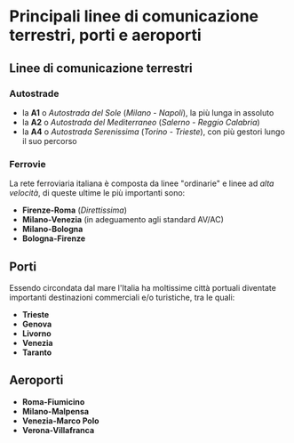 # Principali linee di comunicazione terrestri, porti e aeroporti

## Linee di comunicazione terrestri

### Autostrade

- la **A1** o *Autostrada del Sole* (*Milano - Napoli*), la più lunga in assoluto
- la **A2** o *Autostrada del Mediterraneo* (*Salerno - Reggio Calabria*)
- la **A4** o *Autostrada Serenissima* (*Torino - Trieste*), con più gestori
  lungo il suo percorso

### Ferrovie

La rete ferroviaria italiana è composta da linee "ordinarie" e linee ad *alta
velocità*, di queste ultime le più importanti sono:
- **Firenze-Roma** (*Direttissima*)
- **Milano-Venezia** (in adeguamento agli standard AV/AC)
- **Milano-Bologna**
- **Bologna-Firenze**

## Porti

Essendo circondata dal mare l'Italia ha moltissime città portuali diventate
importanti destinazioni commerciali e/o turistiche, tra le quali:
- **Trieste**
- **Genova**
- **Livorno**
- **Venezia**
- **Taranto**

## Aeroporti

- **Roma-Fiumicino**
- **Milano-Malpensa**
- **Venezia-Marco Polo**
- **Verona-Villafranca**
